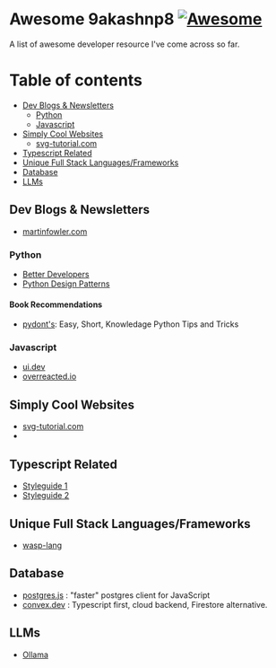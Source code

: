 # Awesome 9akashnp8 [![Awesome](https://cdn.rawgit.com/sindresorhus/awesome/d7305f38d29fed78fa85652e3a63e154dd8e8829/media/badge.svg)](https://github.com/sindresorhus/awesome)

A list of awesome developer resource I've come across so far.

# Table of contents
- [Dev Blogs & Newsletters](#dev-blogs--newsletters)
  - [Python](#python)
  - [Javascript](#javascript)
- [Simply Cool Websites](#simply-cool-websites)
  - [svg-tutorial.com](#--svg-tutorial--com)
- [Typescript Related](#typescript-related)
- [Unique Full Stack Languages/Frameworks](#unique-full-stack-languagesframeworks)
- [Database](#database)
- [LLMs](#llms)

## Dev Blogs & Newsletters
- [martinfowler.com](https://martinfowler.com)

### Python
- [Better Developers](https://lerner.co.il/newsletter/)
- [Python Design Patterns](https://python-patterns.guide/)

#### Book Recommendations
- [pydont's](https://mathspp.com/blog/pydonts): Easy, Short, Knowledage Python Tips and Tricks

### Javascript
- [ui.dev](https://ui.dev/)
- [overreacted.io](https://overreacted.io/)

## Simply Cool Websites
- [svg-tutorial.com](https://svg-tutorial.com/)
- 
## Typescript Related
- [Styleguide 1](https://github.com/basarat/typescript-book/blob/master/docs/styleguide/styleguide.md)
- [Styleguide 2](https://mkosir.github.io/typescript-style-guide/)

## Unique Full Stack Languages/Frameworks
- [wasp-lang](https://wasp-lang.dev/)

## Database
- [postgres.js](https://github.com/porsager/postgres) : "faster" postgres client for JavaScript
- [convex.dev](https://www.convex.dev/) : Typescript first, cloud backend, Firestore alternative.

## LLMs
- [Ollama](https://github.com/jmorganca/ollama)
